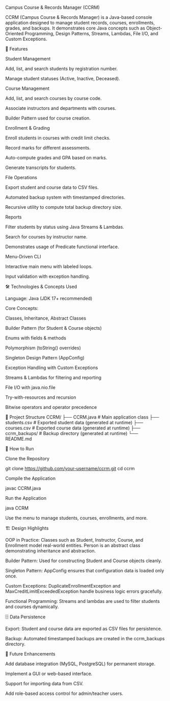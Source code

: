 Campus Course & Records Manager (CCRM)

CCRM (Campus Course & Records Manager) is a Java-based console application designed to manage student records, courses, enrollments, grades, and backups.
It demonstrates core Java concepts such as Object-Oriented Programming, Design Patterns, Streams, Lambdas, File I/O, and Custom Exceptions.

📌 Features

Student Management

Add, list, and search students by registration number.

Manage student statuses (Active, Inactive, Deceased).

Course Management

Add, list, and search courses by course code.

Associate instructors and departments with courses.

Builder Pattern used for course creation.

Enrollment & Grading

Enroll students in courses with credit limit checks.

Record marks for different assessments.

Auto-compute grades and GPA based on marks.

Generate transcripts for students.

File Operations

Export student and course data to CSV files.

Automated backup system with timestamped directories.

Recursive utility to compute total backup directory size.

Reports

Filter students by status using Java Streams & Lambdas.

Search for courses by instructor name.

Demonstrates usage of Predicate functional interface.

Menu-Driven CLI

Interactive main menu with labeled loops.

Input validation with exception handling.

🛠️ Technologies & Concepts Used

Language: Java (JDK 17+ recommended)

Core Concepts:

Classes, Inheritance, Abstract Classes

Builder Pattern (for Student & Course objects)

Enums with fields & methods

Polymorphism (toString() overrides)

Singleton Design Pattern (AppConfig)

Exception Handling with Custom Exceptions

Streams & Lambdas for filtering and reporting

File I/O with java.nio.file

Try-with-resources and recursion

Bitwise operators and operator precedence

📂 Project Structure
CCRM/
├── CCRM.java              # Main application class
├── students.csv           # Exported student data (generated at runtime)
├── courses.csv            # Exported course data (generated at runtime)
├── ccrm_backups/          # Backup directory (generated at runtime)
└── README.md

🚀 How to Run

Clone the Repository

git clone https://github.com/your-username/ccrm.git
cd ccrm


Compile the Application

javac CCRM.java


Run the Application

java CCRM


Use the menu to manage students, courses, enrollments, and more.

🏗️ Design Highlights

OOP in Practice:
Classes such as Student, Instructor, Course, and Enrollment model real-world entities.
Person is an abstract class demonstrating inheritance and abstraction.

Builder Pattern:
Used for constructing Student and Course objects cleanly.

Singleton Pattern:
AppConfig ensures that configuration data is loaded only once.

Custom Exceptions:
DuplicateEnrollmentException and MaxCreditLimitExceededException handle business logic errors gracefully.

Functional Programming:
Streams and lambdas are used to filter students and courses dynamically.

🗄️ Data Persistence

Export: Student and course data are exported as CSV files for persistence.

Backup: Automated timestamped backups are created in the ccrm_backups directory.

📌 Future Enhancements

Add database integration (MySQL, PostgreSQL) for permanent storage.

Implement a GUI or web-based interface.

Support for importing data from CSV.

Add role-based access control for admin/teacher users.
